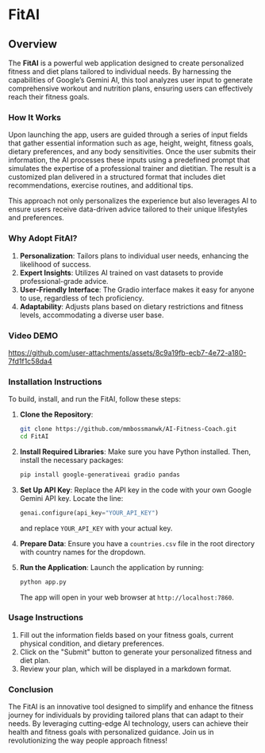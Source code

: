 # FitAI

## Overview

The **FitAI** is a powerful web application designed to create personalized fitness and diet plans tailored to individual needs. By harnessing the capabilities of Google’s Gemini AI, this tool analyzes user input to generate comprehensive workout and nutrition plans, ensuring users can effectively reach their fitness goals. 

### How It Works

Upon launching the app, users are guided through a series of input fields that gather essential information such as age, height, weight, fitness goals, dietary preferences, and any body sensitivities. Once the user submits their information, the AI processes these inputs using a predefined prompt that simulates the expertise of a professional trainer and dietitian. The result is a customized plan delivered in a structured format that includes diet recommendations, exercise routines, and additional tips.

This approach not only personalizes the experience but also leverages AI to ensure users receive data-driven advice tailored to their unique lifestyles and preferences.

### Why Adopt FitAI?

1. **Personalization**: Tailors plans to individual user needs, enhancing the likelihood of success.
2. **Expert Insights**: Utilizes AI trained on vast datasets to provide professional-grade advice.
3. **User-Friendly Interface**: The Gradio interface makes it easy for anyone to use, regardless of tech proficiency.
4. **Adaptability**: Adjusts plans based on dietary restrictions and fitness levels, accommodating a diverse user base.

### Video DEMO
https://github.com/user-attachments/assets/8c9a19fb-ecb7-4e72-a180-7fd1f1c58da4

### Installation Instructions

To build, install, and run the FitAI, follow these steps:

1. **Clone the Repository**:
   ```bash
   git clone https://github.com/mmbossmanwk/AI-Fitness-Coach.git
   cd FitAI
   ```

2. **Install Required Libraries**:
   Make sure you have Python installed. Then, install the necessary packages:
   ```bash
   pip install google-generativeai gradio pandas
   ```

3. **Set Up API Key**:
   Replace the API key in the code with your own Google Gemini API key. Locate the line:
   ```python
   genai.configure(api_key="YOUR_API_KEY")
   ```
   and replace `YOUR_API_KEY` with your actual key.

4. **Prepare Data**:
   Ensure you have a `countries.csv` file in the root directory with country names for the dropdown.

5. **Run the Application**:
   Launch the application by running:
   ```bash
   python app.py
   ```
   The app will open in your web browser at `http://localhost:7860`.

### Usage Instructions

1. Fill out the information fields based on your fitness goals, current physical condition, and dietary preferences.
2. Click on the "Submit" button to generate your personalized fitness and diet plan.
3. Review your plan, which will be displayed in a markdown format.

### Conclusion

The FitAI is an innovative tool designed to simplify and enhance the fitness journey for individuals by providing tailored plans that can adapt to their needs. By leveraging cutting-edge AI technology, users can achieve their health and fitness goals with personalized guidance. Join us in revolutionizing the way people approach fitness!

